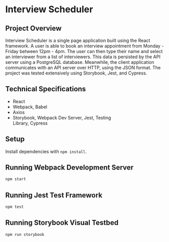 # Interview Scheduler

## Project Overview

Interview Scheduler is a single page application built using the React framework. A user is able to book an interview appointment from Monday - Friday between 12pm - 4pm. The user can then type their name and select an interviewer from a list of interviewers. This data is persisted by the API server using a PostgreSQL database. Meanwhile, the client application communicates with an API server over HTTP, using the JSON format. The project was tested extensively using Storybook, Jest, and Cypress.

## Technical Specifications
  - React
  - Webpack, Babel
  - Axios
  - Storybook, Webpack Dev Server, Jest, Testing    
    Library, Cypress

## Setup

Install dependencies with `npm install`.

## Running Webpack Development Server

```sh
npm start
```

## Running Jest Test Framework

```sh
npm test
```

## Running Storybook Visual Testbed

```sh
npm run storybook
```
